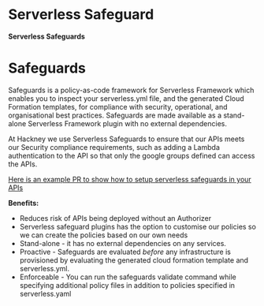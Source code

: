 # Serverless Safeguard

**Serverless Safeguards**


# **Safeguards**

Safeguards is a policy-as-code framework for Serverless Framework which enables you to inspect your serverless.yml file, and the generated Cloud Formation templates, for compliance with security, operational, and organisational best practices. Safeguards are made available as a stand-alone Serverless Framework plugin with no external dependencies.

At Hackney we use Serverless Safeguards to ensure that our APIs meets our Security compliance requirements, such as adding a Lambda authentication to the API so that only the google groups defined can access the APIs.

[Here is an example PR to show how to setup serverless safeguards in your APIs](https://github.com/LBHackney-IT/asset-information-api/pull/51/files)

**Benefits:**

* Reduces risk of APIs being deployed without an Authorizer
* Serverless safeguard plugins has the option to customise our policies so we can create the policies based on our own needs
* Stand-alone - it has no external dependencies on any services.
* Proactive - Safeguards are evaluated _before_ any infrastructure is provisioned by evaluating the generated cloud formation template and serverless.yml.
* Enforceable - You can run the safeguards validate command while specifying additional policy files in addition to policies specified in serverless.yaml

